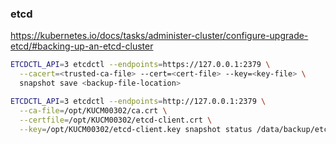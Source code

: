 ### etcd

https://kubernetes.io/docs/tasks/administer-cluster/configure-upgrade-etcd/#backing-up-an-etcd-cluster

```bash
ETCDCTL_API=3 etcdctl --endpoints=https://127.0.0.1:2379 \
  --cacert=<trusted-ca-file> --cert=<cert-file> --key=<key-file> \
  snapshot save <backup-file-location>
```

```bash
ETCDCTL_API=3 etcdctl --endpoints=http://127.0.0.1:2379 \
  --ca-file=/opt/KUCM00302/ca.crt \
  --certfile=/opt/KUCM00302/etcd-client.crt \
  --key=/opt/KUCM00302/etcd-client.key snapshot status /data/backup/etcd-snapshot.db  
```